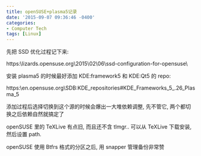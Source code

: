 ```yaml
---
title: openSUSE+plasma5记录
date: '2015-09-07 09:36:46 -0400'
categories:
- Computer Tech
tags: [Linux]
---
```

先把 SSD 优化过程记下来:

https:\\lizards.opensuse.org\2015\02\06\ssd-configuration-for-opensuse\

安装 plasma5 的时候最好添加 KDE:framework5 和 KDE:Qt5 的 repo:

https:\\en.opensuse.org\SDB:KDE_repositories#KDE_Frameworks_5_.26_Plasma_5

添加过程后选择切换到这个源的时候会爆出一大堆依赖调整, 先不管它, 两个都切换之后依赖自然就搞定了

openSUSE 里的 TeXLive 有点旧, 而且还不含 tlmgr.. 可以从 TeXLive 下载安装, 然后设置 path.

openSUSE 使用 Btfrs 格式的分区之后, 用 snapper 管理备份非常赞
